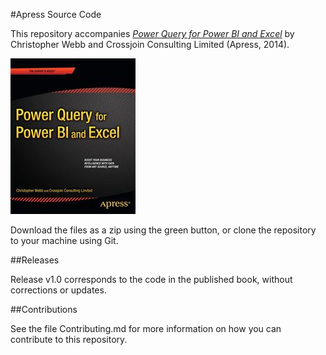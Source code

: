 #Apress Source Code

This repository accompanies [*Power Query for Power BI and Excel*](http://www.apress.com/9781430266914) by Christopher Webb and Crossjoin Consulting Limited (Apress, 2014).

![Cover image](9781430266914.jpg)

Download the files as a zip using the green button, or clone the repository to your machine using Git.

##Releases

Release v1.0 corresponds to the code in the published book, without corrections or updates.

##Contributions

See the file Contributing.md for more information on how you can contribute to this repository.
